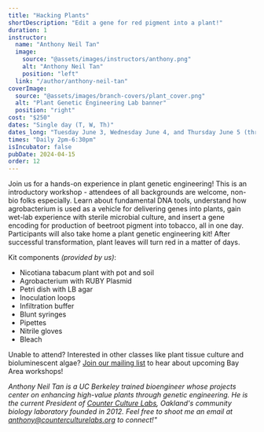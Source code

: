 ```yaml
---
title: "Hacking Plants"
shortDescription: "Edit a gene for red pigment into a plant!"
duration: 1
instructor:
  name: "Anthony Neil Tan"
  image:
    source: "@assets/images/instructors/anthony.png"
    alt: "Anthony Neil Tan"
    position: "left"
  link: "/author/anthony-neil-tan"
coverImage:
  source: "@assets/images/branch-covers/plant_cover.png"
  alt: "Plant Genetic Engineering Lab banner"
  position: "right"
cost: "$250"
dates: "Single day (T, W, Th)"
dates_long: "Tuesday June 3, Wednesday June 4, and Thursday June 5 (three separate instances)"
times: "Daily 2pm-6:30pm"
isIncubator: false
pubDate: 2024-04-15
order: 12
---
```

Join us for a hands-on experience in plant genetic engineering! This is an introductory workshop - attendees of all backgrounds are welcome, non-bio folks especially. Learn about fundamental DNA tools, understand how agrobacterium is used as a vehicle for delivering genes into plants, gain wet-lab experience with sterile microbial culture, and insert a gene encoding for production of beetroot pigment into tobacco, all in one day. Participants will also take home a plant genetic engineering kit! After successful transformation, plant leaves will turn red in a matter of days.

Kit components _(provided by us)_:

- Nicotiana tabacum plant with pot and soil
- Agrobacterium with RUBY Plasmid
- Petri dish with LB agar
- Inoculation loops
- Infiltration buffer
- Blunt syringes
- Pipettes
- Nitrile gloves
- Bleach

Unable to attend? Interested in other classes like plant tissue culture and bioluminescent algae? [Join our mailing list](https://tinyurl.com/wet-lab-bio-mailchimp) to hear about upcoming Bay Area workshops!

*Anthony Neil Tan is a UC Berkeley trained bioengineer whose projects center on enhancing high-value plants through genetic engineering. He is the current President of [Counter Culture Labs](https://www.counterculturelabs.org/), Oakland's community biology laboratory founded in 2012. Feel free to shoot me an email at [anthony@counterculturelabs.org](anthony@counterculturelabs.org) to connect!"*
